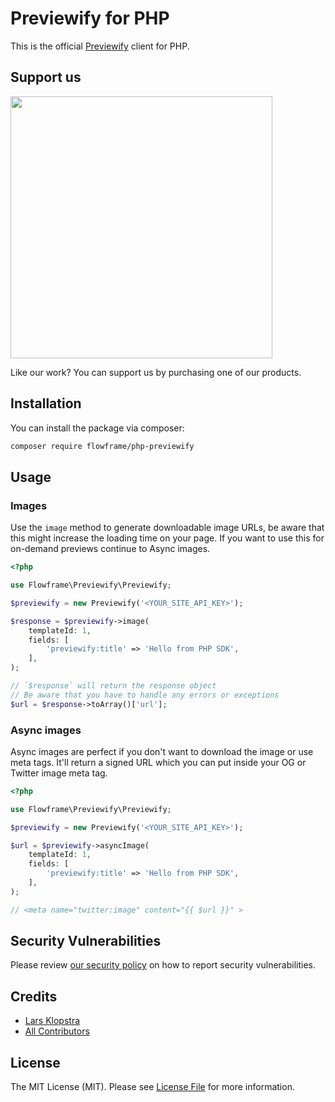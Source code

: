 # Previewify for PHP

This is the official [Previewify](https://previewify.app) client for PHP.

## Support us

[<img src="https://flowfra.me/github-ad.png" width="419px" />](https://flowfra.me/github-ad-click)

Like our work? You can support us by purchasing one of our products.

## Installation

You can install the package via composer:

```bash
composer require flowframe/php-previewify
```

## Usage

### Images

Use the `image` method to generate downloadable image URLs, be aware that this might increase the loading time on your page. If you want to use this for on-demand previews continue to Async images.

```php
<?php

use Flowframe\Previewify\Previewify;

$previewify = new Previewify('<YOUR_SITE_API_KEY>');

$response = $previewify->image(
    templateId: 1,
    fields: [
        'previewify:title' => 'Hello from PHP SDK',
    ],
);

// `$response` will return the response object
// Be aware that you have to handle any errors or exceptions
$url = $response->toArray()['url'];
```

### Async images

Async images are perfect if you don't want to download the image or use meta tags. It'll return a signed URL which you can put inside your OG or Twitter image meta tag.

```php
<?php

use Flowframe\Previewify\Previewify;

$previewify = new Previewify('<YOUR_SITE_API_KEY>');

$url = $previewify->asyncImage(
    templateId: 1,
    fields: [
        'previewify:title' => 'Hello from PHP SDK',
    ],
);

// <meta name="twitter:image" content="{{ $url }}" >
```

## Security Vulnerabilities

Please review [our security policy](../../security/policy) on how to report security vulnerabilities.

## Credits

-   [Lars Klopstra](https://github.com/flowframe)
-   [All Contributors](../../contributors)

## License

The MIT License (MIT). Please see [License File](LICENSE.md) for more information.
